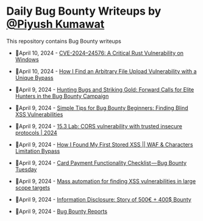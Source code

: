 # Daily Bug Bounty Writeups by [@Piyush Kumawat](https://twitter.com/piyush_supiy) 
This repository contains Bug Bounty writeups

<!-- BLOG-POST-LIST:START -->
 - 💯April 10, 2024 - [CVE-2024–24576: A Critical Rust Vulnerability on Windows](https://infosecwriteups.com/cve-2024-24576-a-critical-rust-vulnerability-on-windows-4f0bb1a332e9?source=rss------bug_bounty-5) 

 - 💯April 10, 2024 - [How I Find an Arbitrary File Upload Vulnerability with a Unique Bypass](https://medium.com/@zpbrent/how-i-find-an-arbitrary-file-upload-vulnerability-with-a-unique-bypass-8d679f45a497?source=rss------bug_bounty-5) 

 - 💯April 9, 2024 - [Hunting Bugs and Striking Gold: Forward Calls for Elite Hunters in the Bug Bounty Campaign](https://forwardprotocol.medium.com/hunting-bugs-and-striking-gold-forward-calls-for-elite-hunters-in-the-bug-bounty-campaign-057e686c8577?source=rss------bug_bounty-5) 

 - 💯April 9, 2024 - [Simple Tips for Bug Bounty Beginners: Finding Blind XSS Vulnerabilities](https://medium.com/@anishnarayan/simple-tips-for-bug-bounty-beginners-finding-blind-xss-vulnerabilities-ab67977ff756?source=rss------bug_bounty-5) 

 - 💯April 9, 2024 - [15.3 Lab: CORS vulnerability with trusted insecure protocols | 2024](https://cyberw1ng.medium.com/15-3-lab-cors-vulnerability-with-trusted-insecure-protocols-2024-2ba1967daecc?source=rss------bug_bounty-5) 

 - 💯April 9, 2024 - [How I Found My First Stored XSS || WAF &amp; Characters Limitation Bypass](https://kariiem.medium.com/how-i-found-my-first-stored-xss-waf-characters-limitation-bypass-cc414c4fadde?source=rss------bug_bounty-5) 

 - 💯April 9, 2024 - [Card Payment Functionality Checklist — Bug Bounty Tuesday](https://medium.com/@kerstan/card-payment-functionality-checklist-bug-bounty-tuesday-6eab127d0126?source=rss------bug_bounty-5) 

 - 💯April 9, 2024 - [Mass automation for finding XSS vulnerabilities in large scope targets](https://medium.com/@oumzarkar/mass-automation-for-finding-xss-vulnerabilities-in-large-scope-targets-019996b0515c?source=rss------bug_bounty-5) 

 - 💯April 9, 2024 - [Information Disclosure: Story of 500€ + 400$ Bounty](https://v3d.medium.com/information-disclosure-story-of-500-400-bounty-97d3b343f9ad?source=rss------bug_bounty-5) 

 - 💯April 9, 2024 - [Bug Bounty Reports](https://bevijaygupta.medium.com/bug-bounty-reports-8a6480d06a80?source=rss------bug_bounty-5) 
<!-- BLOG-POST-LIST:END -->
